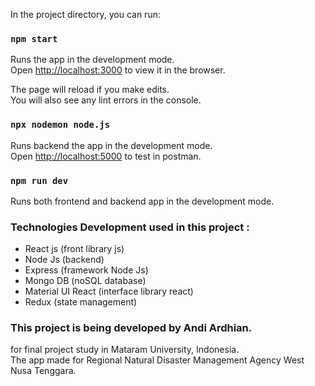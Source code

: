 In the project directory, you can run:

### `npm start`

Runs the app in the development mode.<br />
Open [http://localhost:3000](http://localhost:3000) to view it in the browser.

The page will reload if you make edits.<br />
You will also see any lint errors in the console.

### `npx nodemon node.js`

Runs backend the app in the development mode.<br />
Open [http://localhost:5000](http://localhost:5000) to test in postman.

### `npm run dev`

Runs both frontend and backend app in the development mode.<br />

### Technologies Development used in this project :

- React js (front library js)
- Node Js (backend)
- Express (framework Node Js)
- Mongo DB (noSQL database)
- Material UI React (interface library react)
- Redux (state management)

### This project is being developed by Andi Ardhian.

for final project study in Mataram University, Indonesia.<br />
The app made for Regional Natural Disaster Management Agency West Nusa Tenggara.
